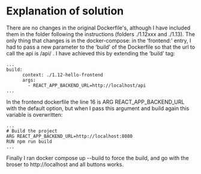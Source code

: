 # Explanation of solution

There are no changes in the original Dockerfile's, although I have included them in the folder following the instructions (folders ./1.12xxx and ./1.13). 
The only thing that changes is in the docker-compose: in the ‘frontend:’ entry, I had to pass a new parameter to the ‘build’ of the Dockerfile so that the url to call the api is /api/ . 
I have achieved this by extending the ‘build’ tag:
```
...
build: 
      context: ./1.12-hello-frontend
      args:
        - REACT_APP_BACKEND_URL=http://localhost/api
...
```
In the frontend dockerfile the line 16 is ARG REACT_APP_BACKEND_URL with the default option, but when I pass this argument and build again this variable is overwritten:
```
...
# Build the project
ARG REACT_APP_BACKEND_URL=http://localhost:8080
RUN npm run build
...
```

Finally I ran docker compose up --build to force the build, and go with the broser to http://localhost and all buttons works.